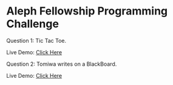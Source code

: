 # Aleph Fellowship Programming Challenge

Question 1: Tic Tac Toe.


Live Demo: [Click Here](https://itzadetunji.githb.io/aleph-fellowship-programming-challenge/Tic%20Tac%20Toe/index.html)

Question 2: Tomiwa writes on a BlackBoard.

Live Demo: [Click Here](https://itzadetunji.github.io/aleph-fellowship-programming-challenge/Numbers%20on%20blackboard/index.html)
